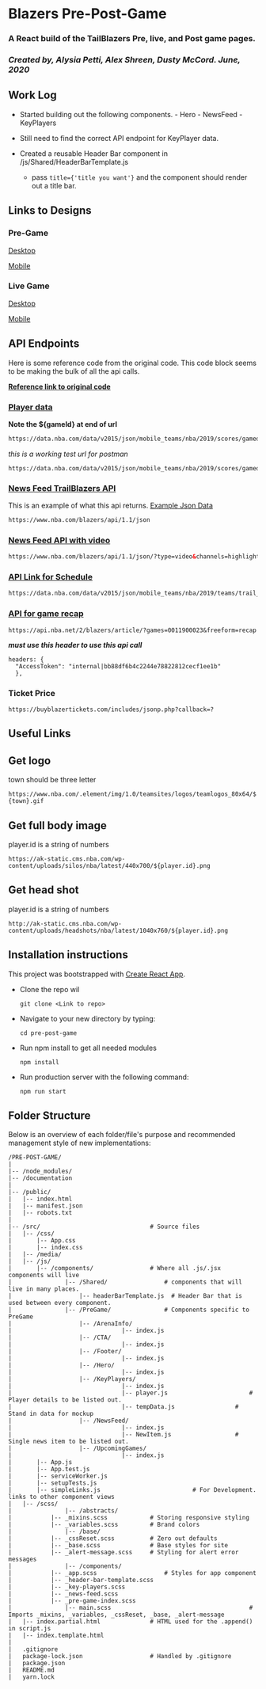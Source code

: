 # Blazers Pre-Post-Game

### A React build of the TailBlazers Pre, live, and Post game pages.

### _Created by, Alysia Petti, Alex Shreen, Dusty McCord. June, 2020_

## Work Log

- Started building out the following components. - Hero - NewsFeed - KeyPlayers

- Still need to find the correct API endpoint for KeyPlayer data.
- Created a reusable Header Bar component in /js/Shared/HeaderBarTemplate.js
  - pass `title={'title you want'}` and the component should render out a title bar.

## Links to Designs

### Pre-Game

[Desktop](https://david292023.invisionapp.com/public/share/TY14YQQQ9D#/screens/477788930/comments)

[Mobile](https://david292023.invisionapp.com/public/share/S214YQQ0MR#/screens/477807334/comments)

### Live Game

[Desktop](https://david292023.invisionapp.com/public/share/5J14YQQRCM#/screens/477788849/comments)

[Mobile](https://david292023.invisionapp.com/public/share/DQ14YSRT6S#/screens/477789211)

## API Endpoints

Here is some reference code from the original code.
This code block seems to be making the bulk of all the api calls.

**[Reference link to original code](./documentation/oldApiCode.md)**

### <u>Player data</u>

**Note the \${gameId} at end of url**

```html
https://data.nba.com/data/v2015/json/mobile_teams/nba/2019/scores/gamedetail/${GameId}_gamedetail.json
```

_this is a working test url for postman_

```
https://data.nba.com/data/v2015/json/mobile_teams/nba/2019/scores/gamedetail/0011900023_gamedetail.json
```

### <u>News Feed TrailBlazers API</u>

This is an example of what this api returns. [Example Json Data](./documentation/Highlights_sample.md)

```html
https://www.nba.com/blazers/api/1.1/json
```

### <u>News Feed API with video</u>

```html
https://www.nba.com/blazers/api/1.1/json/?type=video&channels=highlights
```

### <u>API Link for Schedule</u>

```html
https://data.nba.com/data/v2015/json/mobile_teams/nba/2019/teams/trail_blazers_schedule_02.json
```

### <u>API for game recap</u>

```
https://api.nba.net/2/blazers/article/?games=0011900023&freeform=recap
```

**_must use this header to use this api call_**

```
headers: {
  "AccessToken": "internal|bb88df6b4c2244e78822812cecf1ee1b"
  },
```

### Ticket Price

```
https://buyblazertickets.com/includes/jsonp.php?callback=?
```

## Useful Links

## Get logo

town should be three letter

`https://www.nba.com/.element/img/1.0/teamsites/logos/teamlogos_80x64/${town}.gif`

## Get full body image

player.id is a string of numbers

`https://ak-static.cms.nba.com/wp-content/uploads/silos/nba/latest/440x700/${player.id}.png`

## Get head shot

player.id is a string of numbers

`http://ak-static.cms.nba.com/wp-content/uploads/headshots/nba/latest/1040x760/${player.id}.png`

## Installation instructions

This project was bootstrapped with [Create React App](https://github.com/facebook/create-react-app).

- Clone the repo wil

  ```shell
  git clone <Link to repo>
  ```

- Navigate to your new directory by typing:

  ```shell
  cd pre-post-game
  ```

- Run npm install to get all needed modules

  ```shell
  npm install
  ```

- Run production server with the following command:

  ```shell
  npm run start
  ```

## Folder Structure

Below is an overview of each folder/file's purpose and recommended management style of new implementations:

```
/PRE-POST-GAME/
|
|-- /node_modules/
|-- /documentation
|
|-- /public/
|   |-- index.html
|   |-- manifest.json
|   |-- robots.txt
|
|-- /src/                               # Source files
|   |-- /css/
|       |-- App.css
|       |-- index.css
|   |-- /media/
|   |-- /js/
|       |-- /components/                # Where all .js/.jsx components will live
|       		|-- /Shared/                # components that will live in many places.
|       			|-- headerBarTemplate.js  # Header Bar that is used between every component.
|       		|-- /PreGame/               # Components specific to PreGame
|       			|-- /ArenaInfo/
|								|-- index.js
|       			|-- /CTA/
|								|-- index.js
|       			|-- /Footer/
|								|-- index.js
|       			|-- /Hero/
|								|-- index.js
|       			|-- /KeyPlayers/
|								|-- index.js
|								|-- player.js						# Player details to be listed out.
|								|-- tempData.js					# Stand in data for mockup
|       			|-- /NewsFeed/
|								|-- index.js
|								|-- NewItem.js					# Single news item to be listed out.
|       			|-- /UpcomingGames/
|								|-- index.js
|       |-- App.js
|       |-- App.test.js
|       |-- serviceWorker.js
|       |-- setupTests.js
|       |-- simpleLinks.js							# For Development. links to other component views
|   |-- /scss/
|				|-- /abstracts/
|           |-- _mixins.scss            # Storing responsive styling
|           |-- _variables.scss         # Brand colors
|				|-- /base/
|           |-- _cssReset.scss          # Zero out defaults
|           |-- _base.scss              # Base styles for site
|           |-- _alert-message.scss     # Styling for alert error messages
|				|-- /components/
|           |-- _app.scss          			# Styles for app component
|           |-- _header-bar-template.scss
|           |-- _key-players.scss
|           |-- _news-feed.scss
|           |-- _pre-game-index.scss
|				|-- main.scss										# Imports _mixins, _variables, _cssReset, _base, _alert-message
|   |-- index.partial.html              # HTML used for the .append() in script.js
|   |-- index.template.html
|
|   .gitignore
|   package-lock.json                   # Handled by .gitignore
|   package.json
|   README.md
|   yarn.lock
```
